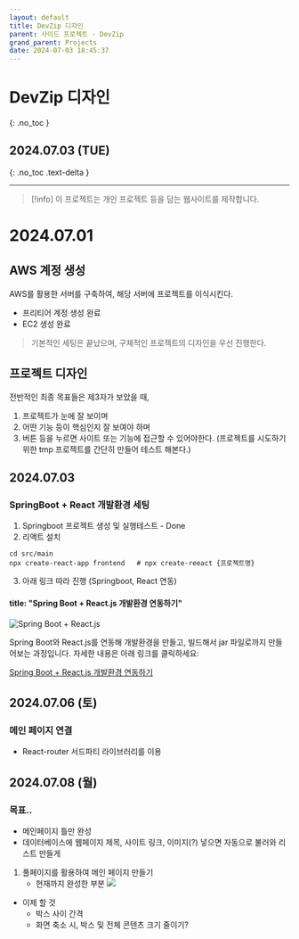 ```yaml
---
layout: default
title: DevZip 디자인
parent: 사이드 프로젝트 - DevZip
grand_parent: Projects
date: 2024-07-03 18:45:37
---
```


# DevZip 디자인
{: .no_toc }

## 2024.07.03 (TUE)
{: .no_toc .text-delta }

---

> [!info]
> 이 프로젝트는 개인 프로젝트 등을 담는 웹사이트를 제작합니다.

# 2024.07.01
## AWS 계정 생성
AWS를 활용한 서버를 구축하여, 해당 서버에 프로젝트를 이식시킨다.

- 프리티어 계정 생성 완료
- EC2 생성 완료

> 기본적인 세팅은 끝났으며, 구체적인 프로젝트의 디자인을 우선 진행한다.

## 프로젝트 디자인
전반적인 최종 목표들은 제3자가 보았을 때, 
1. 프로젝트가 눈에 잘 보이며
2. 어떤 기능 등이 핵심인지 잘 보여야 하며
3. 버튼 등을 누르면 사이트 또는 기능에 접근할 수 있어야한다. (프로젝트를 시도하기 위한 tmp 프로젝트를 간단히 만들어 테스트 해본다.)


## 2024.07.03
### SpringBoot + React 개발환경 세팅
1. Springboot 프로젝트 생성 및 실행테스트 - Done
2. 리액트 설치
```null
cd src/main
npx create-react-app frontend	# npx create-reeact {프로젝트명}
```
3. 아래 링크 따라 진행 (Springboot, React 연동)

#### title: "Spring Boot + React.js 개발환경 연동하기"

![Spring Boot + React.js](https://velog.velcdn.com/images/u-nij/post/c249f0e8-677b-4734-933f-289247034a2d/spring%20boot%20react.png)

Spring Boot와 React.js를 연동해 개발환경을 만들고, 빌드해서 jar 파일로까지 만들어보는 과정입니다. 자세한 내용은 아래 링크를 클릭하세요:

[Spring Boot + React.js 개발환경 연동하기](https://velog.io/@u-nij/Spring-Boot-React.js-%EA%B0%9C%EB%B0%9C%ED%99%98%EA%B2%BD-%EC%84%B8%ED%8C%85)


## 2024.07.06 (토)
### 메인 페이지 연결
- React-router 서드파티 라이브러리를 이용

## 2024.07.08 (월)
### 목표..
- 메인페이지 틀만 완성
- 데이터베이스에 웹페이지 제목, 사이트 링크, 이미지(?) 넣으면 자동으로 불러와 리스트 만들게

1. 풀페이지를 활용하여 메인 페이지 만들기
	- 현재까지 완성한 부분
![](https://i.imgur.com/OZ9p3y8.png)

- 이제 할 것
	- 박스 사이 간격
	- 화면 축소 시, 박스 및 전체 콘텐츠 크기 줄이기?